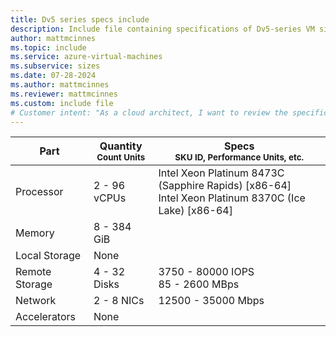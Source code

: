 ```yaml
---
title: Dv5 series specs include
description: Include file containing specifications of Dv5-series VM sizes.
author: mattmcinnes
ms.topic: include
ms.service: azure-virtual-machines
ms.subservice: sizes
ms.date: 07-28-2024
ms.author: mattmcinnes
ms.reviewer: mattmcinnes
ms.custom: include file
# Customer intent: "As a cloud architect, I want to review the specifications of Dv5 series VM sizes, so that I can select the appropriate virtual machine configurations for my application's performance requirements."
---
```

| Part | Quantity <br><sup>Count Units | Specs <br><sup>SKU ID, Performance Units, etc.  |
|---|---|---|
| Processor      | 2 - 96 vCPUs       | Intel Xeon Platinum 8473C (Sapphire Rapids) [x86-64] <br>Intel Xeon Platinum 8370C (Ice Lake) [x86-64]                                                 |
| Memory         | 8 - 384 GiB          |                                                    |
| Local Storage  |  None     | |
| Remote Storage | 4 - 32 Disks    | 3750 - 80000 IOPS <br>85 - 2600 MBps                     |
| Network        | 2 - 8 NICs          | 12500 - 35000 Mbps                                            |
| Accelerators   | None              |                                                     |
